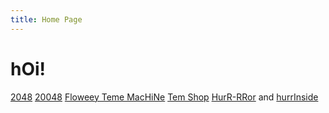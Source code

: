 ```yaml
---
title: Home Page
---
```

# hOi! 
[2048](https://dobby233liu.github.io/2048/)
[20048](https://dobby233liu.github.io/20488/)
[Floweey Teme MacHiNe](https://dobby233liu.github.io/FloweysTimeMachine/)
[Tem Shop](https://dobby233liu.github.io/temmieshop/public/index.html)
[HurR-RRor](https://dobby233liu.github.io/hurr-durr.org/) and [hurrInside](https://dobby233liu.github.io/hurr-durr.org/Inside.html)
